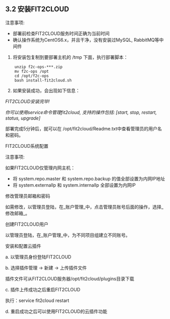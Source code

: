 ## **3.2 安装FIT2CLOUD**

注意事项:

*   部署前检查FIT2CLOUD服务时间正确为当前时间
*   确认操作系统为CentOS6.x，并且干净，没有安装过MySQL, RabbitMQ等中间件

1.  将安装包复制到要部署主机的 /tmp 下面，执行部署脚本：


```cd /tmp
    unzip f2c-ops-***.zip
    mv f2c-ops /opt
    cd /opt/f2c-ops
    bash install-fit2cloud.sh
```

2.  如果安装成功，会出现如下信息：

_FIT2CLOUD安装完毕!_

_你可以使用service命令管理fit2cloud, 支持的操作包括: [start, stop, restart, status, upgrade]_

部署完成5分钟后，就可以在 /opt/fit2cloud/Readme.txt中查看管理员的用户名和密码。

  FIT2CLOUD系统配置

注意事项:

如果FIT2CLOUD仅管理内网主机：

*   将 system.repo.master 和 system.repo.backup 的值全部设置为内网IP地址
*   将 system.externallp 和 system.internalIp 全部设置为内网IP

   修改管理员邮箱和密码

如需修改，以管理员登陆，在_账户管理_中，点击管理员账号后面的操作，选择_修改邮箱_。

   创建FIT2CLOUD用户

以管理员登陆，在_账户管理_中，为不同项目组建立不同账号。

   安装和配置云插件

a. 以管理员身份登陆FIT2CLOUD

b. 选择插件管理 -&gt; 新建 -&gt; 上传插件文件

插件文件可从FIT2CLOUD服务器/opt/fit2cloud/plugins目录下载

c. 插件上传成功之后重启FIT2CLOUD

执行：service fit2cloud restart

d. 重启成功之后可以使用FIT2CLOUD的云插件功能